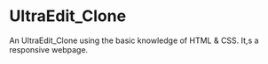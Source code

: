 # UltraEdit_Clone
 An UltraEdit_Clone using the basic knowledge of HTML & CSS. It,s a responsive webpage.
